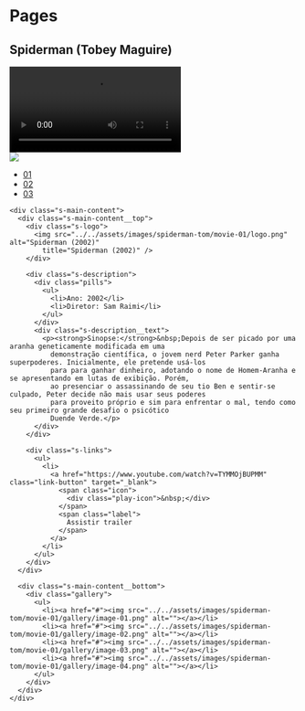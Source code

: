 # Pages

## Spiderman (Tobey Maguire)

<!DOCTYPE html>
<html lang="en">

<head>
  <meta charset="UTF-8">
  <meta http-equiv="X-UA-Compatible" content="IE=edge">
  <meta name="viewport" content="width=device-width, initial-scale=1.0">
  <title>Spider Man | Multiverso</title>
  <link href="../../assets/css/internal.css" rel="stylesheet" type="text/css" />
</head>

<body>
  <div class="s-wrapper">
    <video autoplay loop>
      <source src="../../assets/videos/spiderman-2017-trailer.mp4" type="video/mp4" />
    </video>
    <!--  Coluna da esquerda com menu (Left Column with menu)  -->
    <div class="s-left-column">
      <nav class="navigator">
        <div class="navigator__icon">
          <a href="../../index.html">
            <img src="../../assets/images/icons/spiderman1-tom.png" />
          </a>
        </div>
        <ul>
          <li><a href="#01" class="active">01</a></li>
          <li><a href="spiderman2.html">02</a></li>
          <li><a href="spiderman3.html">03</a></li>
        </ul>
      </nav>
    </div>
    <!-- FIM - Coluna da esquerda com menu (Left Column with menu)  -->

    <div class="s-main-content">
      <div class="s-main-content__top">
        <div class="s-logo">
          <img src="../../assets/images/spiderman-tom/movie-01/logo.png" alt="Spiderman (2002)"
            title="Spiderman (2002)" />
        </div>

        <div class="s-description">
          <div class="pills">
            <ul>
              <li>Ano: 2002</li>
              <li>Diretor: Sam Raimi</li>
            </ul>
          </div>
          <div class="s-description__text">
            <p><strong>Sinopse:</strong>&nbsp;Depois de ser picado por uma aranha geneticamente modificada em uma
              demonstração científica, o jovem nerd Peter Parker ganha superpoderes. Inicialmente, ele pretende usá-los
              para para ganhar dinheiro, adotando o nome de Homem-Aranha e se apresentando em lutas de exibição. Porém,
              ao presenciar o assassinando de seu tio Ben e sentir-se culpado, Peter decide não mais usar seus poderes
              para proveito próprio e sim para enfrentar o mal, tendo como seu primeiro grande desafio o psicótico
              Duende Verde.</p>
          </div>
        </div>

        <div class="s-links">
          <ul>
            <li>
              <a href="https://www.youtube.com/watch?v=TYMMOjBUPMM" class="link-button" target="_blank">
                <span class="icon">
                  <div class="play-icon">&nbsp;</div>
                </span>
                <span class="label">
                  Assistir trailer
                </span>
              </a>
            </li>
          </ul>
        </div>
      </div>

      <div class="s-main-content__bottom">
        <div class="gallery">
          <ul>
            <li><a href="#"><img src="../../assets/images/spiderman-tom/movie-01/gallery/image-01.png" alt=""></a></li>
            <li><a href="#"><img src="../../assets/images/spiderman-tom/movie-01/gallery/image-02.png" alt=""></a></li>
            <li><a href="#"><img src="../../assets/images/spiderman-tom/movie-01/gallery/image-03.png" alt=""></a></li>
            <li><a href="#"><img src="../../assets/images/spiderman-tom/movie-01/gallery/image-04.png" alt=""></a></li>
          </ul>
        </div>
      </div>
    </div>
  </div>
</body>
</html>